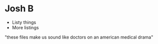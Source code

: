 Josh B
======

- Listy things
- More listings

"these files make us sound like doctors on an american medical drama"
